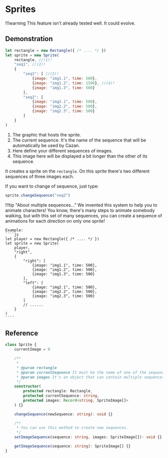 # Sprites

!!!warning
This feature isn't already tested well. It could evolve.

## Demonstration

````js
let rectangle = new Rectangle({ /* .... */ })
let sprite = new Sprite(
    rectangle, //(1)! 
    "seq1", //(2)!
    {
        "seq1": [ //(3)!
            {image: "img1.1", time: 500},
            {image: "img1.2", time: 1500}, //(4)!
            {image: "img1.3", time: 500}
        ],
        "seq2": [
            {image: "img2.1", time: 500},
            {image: "img2.2", time: 500},
            {image: "img2.3", time: 500}
        ]
    }
)
````

1. The graphic that hosts the sprite.
2. The current sequence. It's the name of the sequence that will be automatically be used by Cazan.
3. Here define your different sequences of images.
4. This image here will be displayed a bit longer than the other of its sequence.

It creates a sprite on the ``rectangle``. On this sprite there's two different sequences of three images each.

If you want to change of sequence, just type:

````js
sprite.changeSequence("seq2")
````

!!!tip "About multiple sequences..."
We invented this system to help you to animate characters! You know, there's many steps to animate somebody walking,
but with this set of many sequences, you can create a sequence of animations for each direction on only one sprite!

    Example:
    ````js
    let player = new Rectangle({ /* .... */ })
    let sprite = new Sprite(
        player,
        "right",
        {
            "right": [
                {image: "img1.1", time: 500},
                {image: "img1.2", time: 500},
                {image: "img1.3", time: 500}
            ],
            "left": [
                {image: "img2.1", time: 500},
                {image: "img2.2", time: 500},
                {image: "img2.3", time: 500}
            ]
            // ......
        }
    )
    ````

## Reference

````ts
class Sprite {
    currentImage = 0

    /**
     *
     * @param rectangle
     * @param currentSequence It must be the name of one of the sequences of the ``images`` argument.
     * @param images It's an object that can contain multiple sequences of images.
     */
    constructor(
        protected rectangle: Rectangle,
        protected currentSequence: string,
        protected images: Record<string, SpriteImage[]>
    ) {}

    changeSequence(newSequence: string): void {}

    /**
     * You can use this method to create new sequences.
     */
    setImageSequence(sequence: string, images: SpriteImage[]): void {}

    getImageSequence(sequence: string): SpriteImage[] {}
}
````
